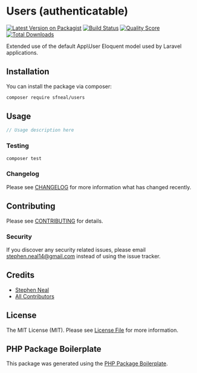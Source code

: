 # Users (authenticatable)

[![Latest Version on Packagist](https://img.shields.io/packagist/v/sfneal/users.svg?style=flat-square)](https://packagist.org/packages/sfneal/users)
[![Build Status](https://img.shields.io/travis/sfneal/users/master.svg?style=flat-square)](https://travis-ci.org/sfneal/users)
[![Quality Score](https://img.shields.io/scrutinizer/g/sfneal/users.svg?style=flat-square)](https://scrutinizer-ci.com/g/sfneal/users)
[![Total Downloads](https://img.shields.io/packagist/dt/sfneal/users.svg?style=flat-square)](https://packagist.org/packages/sfneal/users)

Extended use of the default App\User Eloquent model used by Laravel applications.

## Installation

You can install the package via composer:

```bash
composer require sfneal/users
```

## Usage

``` php
// Usage description here
```

### Testing

``` bash
composer test
```

### Changelog

Please see [CHANGELOG](CHANGELOG.md) for more information what has changed recently.

## Contributing

Please see [CONTRIBUTING](CONTRIBUTING.md) for details.

### Security

If you discover any security related issues, please email stephen.neal14@gmail.com instead of using the issue tracker.

## Credits

- [Stephen Neal](https://github.com/sfneal)
- [All Contributors](../../contributors)

## License

The MIT License (MIT). Please see [License File](LICENSE.md) for more information.

## PHP Package Boilerplate

This package was generated using the [PHP Package Boilerplate](https://laravelpackageboilerplate.com).
